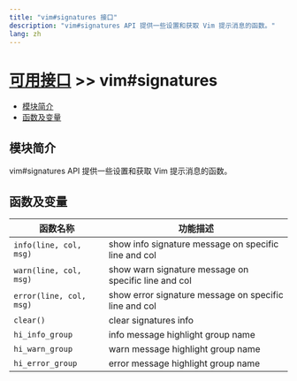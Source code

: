 ```yaml
---
title: "vim#signatures 接口"
description: "vim#signatures API 提供一些设置和获取 Vim 提示消息的函数。"
lang: zh
---
```


# [可用接口](../../) >> vim#signatures

<!-- vim-markdown-toc GFM -->

- [模块简介](#模块简介)
- [函数及变量](#函数及变量)

<!-- vim-markdown-toc -->

## 模块简介

vim#signatures API 提供一些设置和获取 Vim 提示消息的函数。

## 函数及变量

| 函数名称                | 功能描述                                              |
| ----------------------- | ----------------------------------------------------- |
| `info(line, col, msg)`  | show info signature message on specific line and col  |
| `warn(line, col, msg)`  | show warn signature message on specific line and col  |
| `error(line, col, msg)` | show error signature message on specific line and col |
| `clear()`               | clear signatures info                                 |
| `hi_info_group`         | info message highlight group name                     |
| `hi_warn_group`         | warn message highlight group name                     |
| `hi_error_group`        | error message highlight group name                    |
